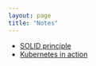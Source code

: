 ```yaml
---
layout: page
title: "Notes"
---
```

- [SOLID principle](/solid/)
- [Kubernetes in action](/kubernetes/in-action)
